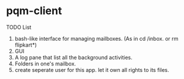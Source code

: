 # pqm-client

TODO List

1. bash-like interface for managing mailboxes. (As in cd /inbox. or rm flipkart*)
2. GUI
3. A log pane that list all the background activities.
4. Folders in one's mailbox.
5. create seperate user for this app. let it own all rights to its files.
